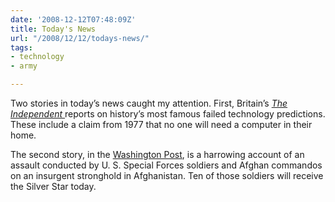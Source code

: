 ```yaml
---
date: '2008-12-12T07:48:09Z'
title: Today's News
url: "/2008/12/12/todays-news/"
tags:
- technology
- army

---
```

<p>Two stories in today’s news caught my attention. First, Britain’s <em><a href="http://www.independent.co.uk/life-style/gadgets-and-tech/features/the-ipod-its-bound-to-fail-and-the-other-predictions-the-experts-would-rather-forget-1061286.html">The Independent </a></em>reports on history’s most famous failed technology predictions. These include a claim from 1977 that no one will need a computer in their home.</p>
<p>The second story, in the <a href="http://www.washingtonpost.com/wp-dyn/content/article/2008/12/11/AR2008121104080_pf.html">Washington Post</a>, is a harrowing account of an assault conducted by U. S. Special Forces soldiers and Afghan commandos on an insurgent stronghold in Afghanistan. Ten of those soldiers will receive the Silver Star today. </p>
